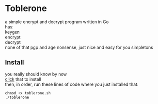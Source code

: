 # Toblerone
a simple encrypt and decrypt program written in Go<br>
has:<br>
keygen<br>
encrypt<br>
decrypt<br>
none of that pgp and age nonsense, just nice and easy for you simpletons
<br>
## Install
you really should know by now<br>
[click](https://github.com/keef1212/toblerone/releases/download/v1.0.0/toblerone.sh) that to install<br>
then, in order, run these lines of code where you just installed that:<br>
````
chmod +x toblerone.sh
./toblerone
````
